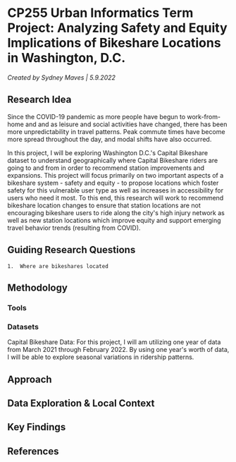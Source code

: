 # CP255 Urban Informatics Term Project: Analyzing Safety and Equity Implications of Bikeshare Locations in Washington, D.C.
_Created by Sydney Maves | 5.9.2022_

## Research Idea
Since the COVID-19 pandemic as more people have begun to work-from-home and and as leisure and social activities have changed, there has been more unpredictability in travel patterns. Peak commute times have become more spread throughout the day, and modal shifts have also occurred.

In this project, I will be exploring Washington D.C.'s Capital Bikeshare dataset to understand geographically where Capital Bikeshare riders are going to and from in order to recommend station improvements and expansions. This project will focus primarily on two important aspects of a bikeshare system - safety and equity - to propose locations which foster safety for this vulnerable user type as well as increases in accessibility for users who need it most. To this end, this research will work to recommend bikeshare location changes to ensure that station locations are not encouraging bikeshare users to ride along the city's high injury network as well as new station locations which improve equity and support emerging travel behavior trends (resulting from COVID).

## Guiding Research Questions
	1.	Where are bikeshares located

## Methodology

### Tools

### Datasets

Capital Bikeshare Data: For this project, I will am utilizing one year of data from March 2021 through February 2022. By using one year's worth of data, I will be able to explore seasonal variations in ridership patterns.

## Approach

## Data Exploration & Local Context

## Key Findings

## References
